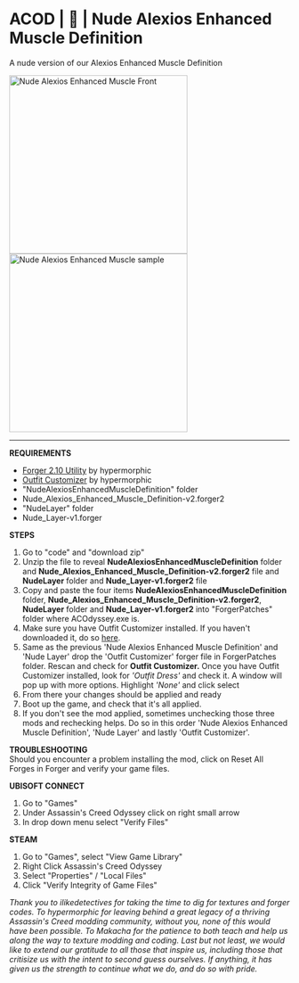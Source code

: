 # ACOD | 🔞 | Nude Alexios Enhanced Muscle Definition
A nude version of our Alexios Enhanced Muscle Definition

<img src="https://imgur.com/DJfCxeZ.png" alt="Nude Alexios Enhanced Muscle Front" style="width:320px;"> <img src="https://imgur.com/fxvhx9f.png" alt="Nude Alexios Enhanced Muscle sample" style="width:320px;">

------

**REQUIREMENTS**
- <a href="https://www.nexusmods.com/assassinscreedodyssey/mods/42">Forger 2.10 Utility</a> by hypermorphic
- <a href="https://www.nexusmods.com/assassinscreedodyssey/mods/85">Outfit Customizer</a> by hypermorphic
- "NudeAlexiosEnhancedMuscleDefinition" folder
- Nude_Alexios_Enhanced_Muscle_Definition-v2.forger2
- "NudeLayer" folder
- Nude_Layer-v1.forger

**STEPS**
1) Go to "code" and "download zip"
2) Unzip the file to reveal **NudeAlexiosEnhancedMuscleDefinition** folder and **Nude_Alexios_Enhanced_Muscle_Definition-v2.forger2** file and **NudeLayer** folder and **Nude_Layer-v1.forger2** file
3) Copy and paste the four items **NudeAlexiosEnhancedMuscleDefinition** folder, **Nude_Alexios_Enhanced_Muscle_Definition-v2.forger2**, **NudeLayer** folder and **Nude_Layer-v1.forger2** into "ForgerPatches" folder where ACOdyssey.exe is.
4) Make sure you have Outfit Customizer installed. If you haven't downloaded it, do so <a href="https://www.nexusmods.com/assassinscreedodyssey/mods/85">here</a>.
5) Same as the previous 'Nude Alexios Enhanced Muscle Definition' and 'Nude Layer' drop the 'Outfit Customizer' forger file in ForgerPatches folder. Rescan and check for **Outfit Customizer.** Once you have Outfit Customizer installed, look for *'Outfit Dress'* and check it. A window will pop up with more options. Highlight *'None'* and click select
6) From there your changes should be applied and ready
7) Boot up the game, and check that it's all applied.
8) If you don't see the mod applied, sometimes unchecking those three mods and rechecking helps. Do so in this order 'Nude Alexios Enhanced Muscle Definition', 'Nude Layer' and lastly 'Outfit Customizer'.

**TROUBLESHOOTING**
<br>Should you encounter a problem installing the mod, click on Reset All Forges in Forger and verify your game files.

**UBISOFT CONNECT**
1) Go to "Games"
2) Under Assassin's Creed Odyssey click on right small arrow
3) In drop down menu select "Verify Files"

**STEAM**
1) Go to "Games", select "View Game Library"
2) Right Click Assassin's Creed Odyssey
3) Select "Properties" / "Local Files"
4) Click "Verify Integrity of Game Files"

*Thank you to ilikedetectives for taking the time to dig for textures and forger codes. To hypermorphic for leaving behind a great legacy of a thriving Assassin's Creed modding community, without you, none of this would have been possible. To Makacha for the patience to both teach and help us along the way to texture modding and coding. Last but not least, we would like to extend our gratitude to all those that inspire us, including those that critisize us with the intent to second guess ourselves. If anything, it has given us the strength to continue what we do, and do so with pride.*
